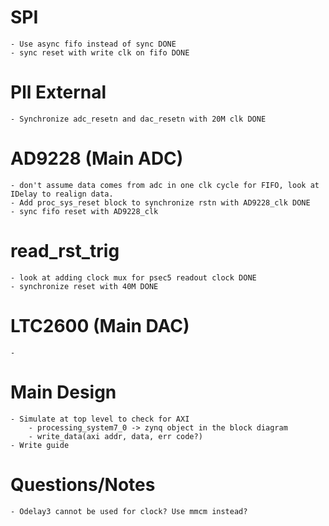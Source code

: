 # SPI
    - Use async fifo instead of sync DONE
    - sync reset with write clk on fifo DONE
# Pll External
    - Synchronize adc_resetn and dac_resetn with 20M clk DONE
# AD9228 (Main ADC)
    - don't assume data comes from adc in one clk cycle for FIFO, look at IDelay to realign data.
    - Add proc_sys_reset block to synchronize rstn with AD9228_clk DONE
    - sync fifo reset with AD9228_clk 
# read_rst_trig 
    - look at adding clock mux for psec5 readout clock DONE
    - synchronize reset with 40M DONE
# LTC2600 (Main DAC)
    - 
# Main Design 
    - Simulate at top level to check for AXI
        - processing_system7_0 -> zynq object in the block diagram
        - write_data(axi addr, data, err code?)
    - Write guide

# Questions/Notes
    - Odelay3 cannot be used for clock? Use mmcm instead? 